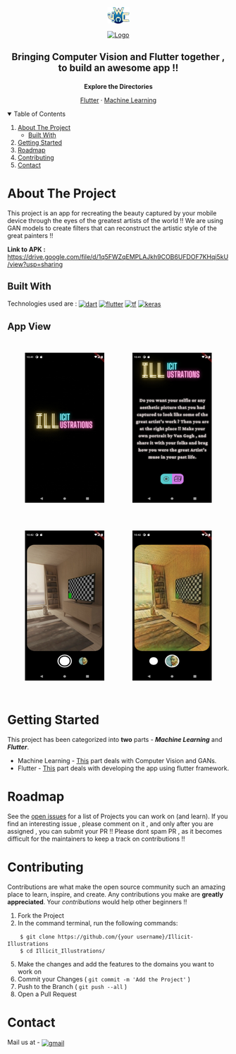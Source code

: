 <div align="center"><a href="https://jwoc.tech/"><img src="https://github.com/BlueBlaze6335/Illicit-Illustrations/blob/main/assets/jwoc_logo.svg" alt="Banner" width="10%"/></a></div>

<p align="center">
  <a href="https://github.com/BlueBlaze6335/Illicit-Illustrations">
    <img src="https://github.com/BlueBlaze6335/Illicit-Illustrations/blob/main/assets/output-onlinegiftools.gif" alt="Logo" width="300" height="200">
  </a>
</p>
<h2>
  <p align="center">
    Bringing Computer Vision and Flutter together , to build an awesome app !!
    <br /></h2>
    </p>
    <p align="center">
    <strong>Explore the Directories</strong>
  <p align="center">
    <a href="https://github.com/BlueBlaze6335/Illicit-Illustrations/blob/main/flutter_files/README.md">Flutter</a>
    ·
    <a href="https://github.com/BlueBlaze6335/Illicit-Illustrations/blob/main/machine%20learning/README.md">Machine Learning</a>
    
  </p>
</p>

<!-- TABLE OF CONTENTS -->
<details open="open">
  <summary>Table of Contents</summary>
  <ol>
    <li>
      <a href="#about-the-project">About The Project</a>
      <ul>
        <li><a href="#built-with">Built With</a></li>
      </ul>
    </li>
    <li>
      <a href="#getting-started">Getting Started</a>
    </li>
    <li><a href="#roadmap">Roadmap</a></li>
    <li><a href="#contributing">Contributing</a></li>
    <!--<li><a href="#license">License</a></li>-->
    <li><a href="#contact">Contact</a></li>
  </ol>
</details>

<!-- ABOUT THE PROJECT -->

# About The Project

This project is an app for recreating the beauty captured by your mobile device through the eyes of the greatest artists of the world !! We are using GAN models to create filters that can reconstruct the artistic style of the great painters !! 

**Link to APK :** https://drive.google.com/file/d/1q5FWZqEMPLAJkh9COB6UFDOF7KHqi5kU/view?usp=sharing  

## Built With

Technologies used are :
[<img src='https://cdn.jsdelivr.net/npm/simple-icons@3.0.1/icons/dart.svg' alt='dart' height='40' align=center>](https://dart.dev/)  [<img src='https://cdn.jsdelivr.net/npm/simple-icons@3.0.1/icons/flutter.svg' alt='flutter' height='40' align=center>](https://flutter.dev/)  [<img src='https://cdn.jsdelivr.net/npm/simple-icons@3.0.1/icons/tensorflow.svg' alt='tf' height='40' align=center>](https://www.tensorflow.org/lite/api_docs)  [<img src='https://cdn.jsdelivr.net/npm/simple-icons@3.0.1/icons/keras.svg' alt='keras' height='40' align=center>](https://keras.io/guides/)

## App View

<p align="center">
    <img src="https://github.com/BlueBlaze6335/Illicit-Illustrations/blob/main/assets/splash_screen.jpg" alt="Original" width="180" height="340" style="padding:30px;">
    <img src="https://github.com/BlueBlaze6335/Illicit-Illustrations/blob/main/assets/home_screen.jpg" alt="Output"  width="180" height="340" style="padding:30px;">
    <img src="https://github.com/BlueBlaze6335/Illicit-Illustrations/blob/main/assets/no_filter.jpg" alt="Original" width="180" height="340" style="padding:30px;">
    <img src="https://github.com/BlueBlaze6335/Illicit-Illustrations/blob/main/assets/filter.jpg" alt="Output" width="180" height="340" style="padding:30px;">
</p>

# Getting Started

This project has been categorized into **two** parts - ***Machine Learning*** and ***Flutter***.
- Machine Learning - [This](https://github.com/BlueBlaze6335/Illicit-Illustrations/tree/main/machine%20learning) part deals with Computer Vision and GANs.
- Flutter - [This](https://github.com/BlueBlaze6335/Illicit-Illustrations/tree/main/flutter_files) part deals with developing the app using flutter framework.

# Roadmap

See the [open issues](https://github.com/BlueBlaze6335/Illicit-Illustrations/issues) for a list of Projects you can work on (and learn). If you find an interesting issue , please comment on it , and only after you are assigned , you can submit your PR !! Please dont spam PR , as it becomes difficult for the maintainers to keep a track on contributions !!

<!-- CONTRIBUTING -->

# Contributing

Contributions are what make the open source community such an amazing place to learn, inspire, and create. Any contributions you make are **greatly appreciated**. Your *contributions* would help other beginners !! 

1. Fork the Project
2.  In the command terminal, run the following commands:
```
    $ git clone https://github.com/{your username}/Illicit-Illustrations
    $ cd Illicit_Illustrations/
``` 
5. Make the changes and add the features to the domains you want to work on   
5. Commit your Changes ( `git commit -m 'Add the Project'` )
6. Push to the Branch ( `git push --all` )
7. Open a Pull Request

<!-- LICENSE

# License

Distributed under the MIT License. See `LICENSE` for more information.
 -->
<!-- CONTACT -->

# Contact

<!--Join Us at  - [GDSC JGEC](https://gdsc.community.dev/jalpaiguri-government-engineering-college-jalpaiguri/) -->

Mail us at    -  [<img src='https://cdn.jsdelivr.net/npm/simple-icons@3.0.1/icons/gmail.svg' alt='gmail' height='40' align=center>](mailto:pb2306@ece.jgec.ac.in)
<p> </p>

<!-- Join Discord  -  [<img src='https://cdn.jsdelivr.net/npm/simple-icons@3.0.1/icons/discord.svg' alt='Discord' height='40' align=center>](https://discord.gg/kTHMgAgmvf) -->
